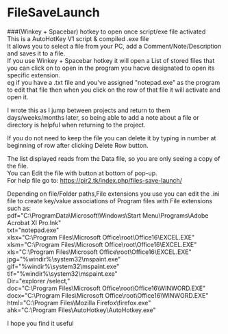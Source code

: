 # FileSaveLaunch
 ###(Winkey + Spacebar) hotkey to open once script/exe file activated  
This is a AutoHotKey V1 script & compiled .exe file   
It allows you to select a file from your PC, add a Comment/Note/Description and saves it to a file.   
If you use Winkey + Spacebar hotkey it will open a List of stored files that you can click on to open in the program you hacve designated to open its specific extension.   
eg if you have a .txt file and you've assigned "notepad.exe" as the program to edit that file then when you click on the row of that file it will activate and open it.   

I wrote this as I jump between projects and return to them days/weeks/months later, so being able to add a note about a file or directory is helpful when returning to the project.   

If you do not need to keep the file you can delete it by typing in number at beginning of row after clicking Delete Row button.   
  
The list displayed reads from the Data file, so you are only seeing a copy of the file.   
You can Edit the file with button at bottom of pop-up.   
For help file go to: https://pir2.tk/index.php/files-save-launch/  
 
 Depending on file/Folder paths,File extensions you use you can edit the .ini file to create key/value associations of Program files with File extensions such as:  
pdf="C:\ProgramData\Microsoft\Windows\Start Menu\Programs\Adobe Acrobat XI Pro.lnk"  
txt="notepad.exe"  
xlsx="C:\Program Files\Microsoft Office\root\Office16\EXCEL.EXE"  
xlsm="C:\Program Files\Microsoft Office\root\Office16\EXCEL.EXE"  
xls="C:\Program Files\Microsoft Office\root\Office16\EXCEL.EXE"  
jpg="%windir%\system32\mspaint.exe"  
gif="%windir%\system32\mspaint.exe"  
tif="%windir%\system32\mspaint.exe"  
Dir="explorer /select,"  
doc="C:\Program Files\Microsoft Office\root\Office16\WINWORD.EXE"  
docx="C:\Program Files\Microsoft Office\root\Office16\WINWORD.EXE"  
html="C:\Program Files\Mozilla Firefox\firefox.exe"  
ahk="C:\Program Files\AutoHotkey\AutoHotkey.exe"  
    
 I hope you find it useful  
